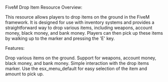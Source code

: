 FiveM Drop Item Resource
Overview:

This resource allows players to drop items on the ground in the FiveM framework. It is designed for use with inventory systems and provides a straightforward way to drop various items, including weapons, account money, black money, and bank money. Players can then pick up these items by walking up to the marker and pressing the 'E' key.

Features: 

Drop various items on the ground.
Support for weapons, account money, black money, and bank money.
Simple interaction with the drop items marker.
Use the esx_menu_default for easy selection of the item and amount to pick up.
